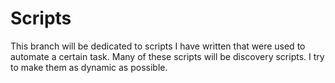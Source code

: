# Scripts
This branch will be dedicated to scripts I have written that were used to automate a certain task. Many of these scripts will be discovery scripts. I try to make them as dynamic as possible.
